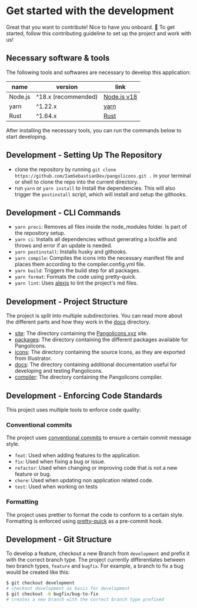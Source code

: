 <!-- @format -->

# Get started with the development

Great that you want to contribute! Nice to have you onboard. 🚀 To get started, follow this contributing guideline to set up the project and work with us!

## Necessary software & tools

The following tools and softwares are necessary to develop this application:

| name    | version             | link                                        |
| ------- | ------------------- | ------------------------------------------- |
| Node.js | ^18.x (recommended) | [Node.js v18](https://nodejs.org/en/)       |
| yarn    | ^1.22.x             | [yarn](https://yarnpkg.com/getting-started) |
| Rust    | ^1.64.x             | [Rust](https://www.rust-lang.org)           |

After installing the necessary tools, you can run the commands below to start developing.

## Development - Setting Up The Repository

-   clone the repository by running `git clone https://github.com/IamSebastianDev/pangolicons.git .` in your terminal or shell to clone the repo into the current directory.
-   run `yarn` or `yarn install` to install the dependencies. This will also trigger the `postinstall` script, which will install and setup the githooks.

## Development - CLI Commands

-   `yarn preci`: Removes all files inside the node_modules folder. Is part of the repository setup.
-   `yarn ci`: Installs all dependencies without generating a lockfile and throws and error if an update is needed.
-   `yarn postinstall`: Installs husky and githooks.
-   `yarn compile`: Compiles the icons into the necessary manifest file and places them according to the compiler.config.yml file.
-   `yarn build`: Triggers the build step for all packages.
-   `yarn format`: Formats the code using pretty-quick.
-   `yarn lint`: Uses [alexjs](https://github.com/get-alex/alex) to lint the project's md files.

## Development - Project Structure

The project is split into multiple subdirectories. You can read more about the different parts and how they work in the [docs](./docs/) directory.

-   [site](./site): The directory containing the [Pangolicons.xyz](https://pangolicons.xyz) site.
-   [packages](./packages/): The directory containing the different packages available for Pangolicons.
-   [icons](./icons/): The directory containing the source Icons, as they are exported from Illustrator.
-   [docs](./docs): The directory containing additional documentation useful for developing and testing Pangolicons.
-   [compiler](./compiler/): The directory containing the Pangolicons compiler.

## Development - Enforcing Code Standards

This project uses multiple tools to enforce code quality:

### Conventional commits

The project uses [conventional commits](https://www.conventionalcommits.org/en/v1.0.0/) to ensure a certain commit message style.

-   `feat`: Used when adding features to the application.
-   `fix`: Used when fixing a bug or issue.
-   `refactor`: Used when changing or improving code that is not a new feature or bug.
-   `chore`: Used when updating non application related code.
-   `test`: Used when working on tests

### Formatting

The project uses prettier to format the code to conform to a certain style. Formatting is enforced using [pretty-quick](https://www.npmjs.com/package/pretty-quick) as a pre-commit hook.

## Development - Git Structure

To develop a feature, checkout a new Branch from `development` and prefix it with the correct branch type. The project currently differentiates between two branch types, `feature` and `bugfix`. For example, a branch to fix a bug would be created like this:

```bash
$ git checkout development
# checkout development as basis for development
$ git checkout -b bugfix/bug-to-fix
# creates a new branch with the correct branch type prefixed
```
